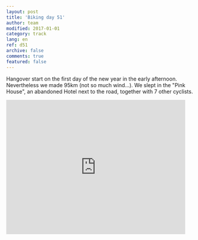 ```yaml
---   
layout: post 
title: 'Biking day 51'  
author: team 
modified: 2017-01-01
category: track 
lang: en 
ref: d51
archive: false 
comments: true 
featured: false 
--- 
```


 Hangover start on the first day of the new year in the early afternoon. Nevertheless we made 95km (not so much wind...). We slept in the "Pink House", an abandoned Hotel next to the road, together with 7 other cyclists.                                                                                                                                                                  

<iframe width='480' height='360' src='http://track-kit.net/maps_s3/?v=embed&track=234069.gpx' frameborder='0' allowfullscreen></iframe>